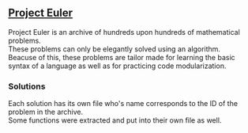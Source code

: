 ## [Project Euler](https://projecteuler.net/)

Project Euler is an archive of hundreds upon hundreds of mathematical problems.  
These problems can only be elegantly solved using an algorithm.  
Beacuse of this, these problems are tailor made for learning the basic syntax of a language as well as for
practicing code modularization.  

### Solutions

Each solution has its own file who's name corresponds to the ID of the problem in the archive.  
Some functions were extracted and put into their own file as well.  

